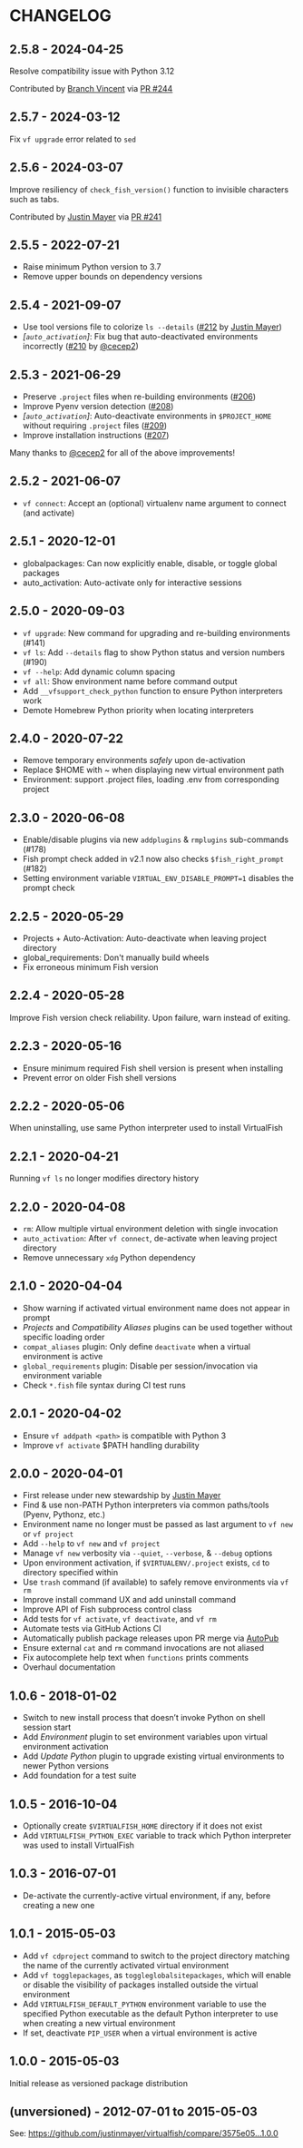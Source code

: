 CHANGELOG
=========

2.5.8 - 2024-04-25
------------------

Resolve compatibility issue with Python 3.12

Contributed by [Branch Vincent](https://github.com/branchvincent) via [PR #244](https://github.com/justinmayer/virtualfish/pull/244/)


2.5.7 - 2024-03-12
------------------

Fix `vf upgrade` error related to `sed`

2.5.6 - 2024-03-07
------------------

Improve resiliency of `check_fish_version()` function to invisible characters such as tabs.

Contributed by [Justin Mayer](https://github.com/justinmayer) via [PR #241](https://github.com/justinmayer/virtualfish/pull/241/)


2.5.5 - 2022-07-21
------------------

* Raise minimum Python version to 3.7
* Remove upper bounds on dependency versions

2.5.4 - 2021-09-07
------------------

* Use tool versions file to colorize `ls --details` ([#212](https://github.com/justinmayer/virtualfish/pull/212) by [Justin Mayer](https://justinmayer.com/))
* _[`auto_activation`]_: Fix bug that auto-deactivated environments incorrectly ([#210](https://github.com/justinmayer/virtualfish/pull/210) by [@cecep2](https://github.com/cecep2))

2.5.3 - 2021-06-29
------------------

* Preserve `.project` files when re-building environments ([#206](https://github.com/justinmayer/virtualfish/pull/206))
* Improve Pyenv version detection ([#208](https://github.com/justinmayer/virtualfish/pull/208))
* _[`auto_activation`]_: Auto-deactivate environments in `$PROJECT_HOME` without requiring `.project` files ([#209](https://github.com/justinmayer/virtualfish/pull/209))
* Improve installation instructions ([#207](https://github.com/justinmayer/virtualfish/pull/207))

Many thanks to [@cecep2](https://github.com/cecep2) for all of the above improvements!

2.5.2 - 2021-06-07
------------------

* `vf connect`: Accept an (optional) virtualenv name argument to connect (and activate)

2.5.1 - 2020-12-01
------------------

* globalpackages: Can now explicitly enable, disable, or toggle global packages
* auto_activation: Auto-activate only for interactive sessions

2.5.0 - 2020-09-03
------------------

* `vf upgrade`: New command for upgrading and re-building environments (#141)
* `vf ls`: Add `--details` flag to show Python status and version numbers (#190)
* `vf --help`: Add dynamic column spacing
* `vf all`: Show environment name before command output
* Add `__vfsupport_check_python` function to ensure Python interpreters work
* Demote Homebrew Python priority when locating interpreters

2.4.0 - 2020-07-22
------------------

* Remove temporary environments *safely* upon de-activation
* Replace $HOME with ~ when displaying new virtual environment path
* Environment: support .project files, loading .env from corresponding project

2.3.0 - 2020-06-08
------------------

* Enable/disable plugins via new `addplugins` & `rmplugins` sub-commands (#178)
* Fish prompt check added in v2.1 now also checks `$fish_right_prompt` (#182)
* Setting environment variable `VIRTUAL_ENV_DISABLE_PROMPT=1` disables the prompt check

2.2.5 - 2020-05-29
------------------

* Projects + Auto-Activation: Auto-deactivate when leaving project directory
* global_requirements: Don't manually build wheels
* Fix erroneous minimum Fish version

2.2.4 - 2020-05-28
------------------

Improve Fish version check reliability. Upon failure, warn instead of exiting.

2.2.3 - 2020-05-16
------------------

* Ensure minimum required Fish shell version is present when installing
* Prevent error on older Fish shell versions

2.2.2 - 2020-05-06
------------------

When uninstalling, use same Python interpreter used to install VirtualFish

2.2.1 - 2020-04-21
------------------

Running `vf ls` no longer modifies directory history

2.2.0 - 2020-04-08
------------------

* `rm`: Allow multiple virtual environment deletion with single invocation
* `auto_activation`: After `vf connect`, de-activate when leaving project directory
* Remove unnecessary `xdg` Python dependency

2.1.0 - 2020-04-04
------------------

* Show warning if activated virtual environment name does not appear in prompt
* *Projects* and *Compatibility Aliases* plugins can be used together without specific loading order
* `compat_aliases` plugin: Only define `deactivate` when a virtual environment is active
* `global_requirements` plugin: Disable per session/invocation via environment variable
* Check `*.fish` file syntax during CI test runs

2.0.1 - 2020-04-02
------------------

* Ensure `vf addpath <path>` is compatible with Python 3
* Improve `vf activate` $PATH handling durability

2.0.0 - 2020-04-01
------------------

* First release under new stewardship by [Justin Mayer](https://justinmayer.com/)
* Find & use non-PATH Python interpreters via common paths/tools (Pyenv, Pythonz, etc.)
* Environment name no longer must be passed as last argument to `vf new` or `vf project`
* Add `--help` to `vf new` and `vf project`
* Manage `vf new` verbosity via `--quiet`, `--verbose`, & `--debug` options
* Upon environment activation, if `$VIRTUALENV/.project` exists, `cd` to directory specified within
* Use `trash` command (if available) to safely remove environments via `vf rm`
* Improve install command UX and add uninstall command
* Improve API of Fish subprocess control class
* Add tests for `vf activate`, `vf deactivate`, and `vf rm`
* Automate tests via GitHub Actions CI
* Automatically publish package releases upon PR merge via [AutoPub](https://github.com/autopub/autopub)
* Ensure external `cat` and `rm` command invocations are not aliased
* Fix autocomplete help text when `functions` prints comments
* Overhaul documentation

1.0.6 - 2018-01-02
------------------

* Switch to new install process that doesn’t invoke Python on shell session start
* Add _Environment_ plugin to set environment variables upon virtual environment activation
* Add _Update Python_ plugin to upgrade existing virtual environments to newer Python versions
* Add foundation for a test suite

1.0.5 - 2016-10-04
------------------

* Optionally create `$VIRTUALFISH_HOME` directory if it does not exist
* Add `VIRTUALFISH_PYTHON_EXEC` variable to track which Python interpreter was used to install VirtualFish

1.0.3 - 2016-07-01
------------------

* De-activate the currently-active virtual environment, if any, before creating a new one

1.0.1 - 2015-05-03
------------------

* Add `vf cdproject` command to switch to the project directory matching the name of the currently activated virtual environment
* Add `vf togglepackages`, as `toggleglobalsitepackages`, which will enable or disable the visibility of packages installed outside the virtual environment
* Add `VIRTUALFISH_DEFAULT_PYTHON` environment variable to use the specified Python executable as the default Python interpreter to use when creating a new virtual environment
* If set, deactivate `PIP_USER` when a virtual environment is active

1.0.0 - 2015-05-03
------------------

Initial release as versioned package distribution

(unversioned) - 2012-07-01 to 2015-05-03
----------------------------------------

See: https://github.com/justinmayer/virtualfish/compare/3575e05...1.0.0
